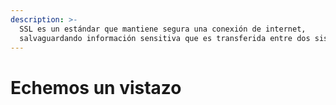 ```yaml
---
description: >-
  SSL es un estándar que mantiene segura una conexión de internet,
  salvaguardando información sensitiva que es transferida entre dos sistemas
---
```


# Echemos un vistazo


